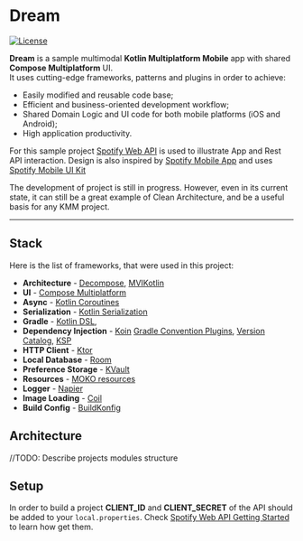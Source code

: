 # Dream

[![License](https://img.shields.io/badge/License-Apache%202.0-blue.svg)](http://www.apache.org/licenses/LICENSE-2.0)

**Dream** is a sample multimodal **Kotlin Multiplatform Mobile** app with shared **Compose Multiplatform** UI.<br>
It uses cutting-edge frameworks, patterns and plugins in order to achieve:

- Easily modified and reusable code base;
- Efficient and business-oriented development workflow;
- Shared Domain Logic and UI code for both mobile platforms (iOS and Android);
- High application productivity.

For this sample project [Spotify Web API](https://developer.spotify.com) is used to illustrate App and Rest API interaction.
Design is also inspired by [Spotify Mobile App](https://apps.apple.com/us/app/spotify-music-and-podcasts) and uses [Spotify Mobile UI Kit](https://www.figma.com/community/file/1052832340031141040/spotify-mobile-ui-kit)

The development of project is still in progress.
However, even in its current state, it can still be a great example of Clean Architecture, and be a useful basis for any KMM project.

---

## Stack

Here is the list of frameworks, that were used in this project:

* **Architecture** - [Decompose](https://arkivanov.github.io/Decompose), [MVIKotlin](https://arkivanov.github.io/MVIKotlin)
* **UI** - [Compose Multiplatform](https://www.jetbrains.com/compose-multiplatform)
* **Async** - [Kotlin Coroutines](https://github.com/Kotlin/kotlinx.coroutines)
* **Serialization** - [Kotlin Serialization](https://github.com/Kotlin/kotlinx.serialization)
* **Gradle** - [Kotlin DSL](https://docs.gradle.org/current/userguide/kotlin_dsl.html),
* **Dependency Injection** - [Koin](https://insert-koin.io)
  [Gradle Convention Plugins](https://docs.gradle.org/current/samples/sample_convention_plugins.html#compiling_convention_plugins),
  [Version Catalog](https://docs.gradle.org/current/userguide/version_catalogs.html),
  [KSP](https://github.com/google/ksp)
* **HTTP Client** - [Ktor](https://ktor.io)
* **Local Database** - [Room](https://developer.android.com/kotlin/multiplatform/room)
* **Preference Storage** - [KVault](https://github.com/Liftric/KVault)
* **Resources** - [MOKO resources](https://github.com/icerockdev/moko-resources)
* **Logger** - [Napier](https://github.com/AAkira/Napier)
* **Image Loading** - [Coil](https://github.com/coil-kt/coil)
* **Build Config** - [BuildKonfig](https://github.com/yshrsmz/BuildKonfig)

## Architecture

//TODO: Describe projects modules structure

## Setup

In order to build a project **CLIENT_ID** and **CLIENT_SECRET** of the API should be added to your `local.properties`.
Check [Spotify Web API Getting Started](https://developer.spotify.com/documentation/web-api/tutorials/getting-started#request-an-access-token) to learn how get them.
